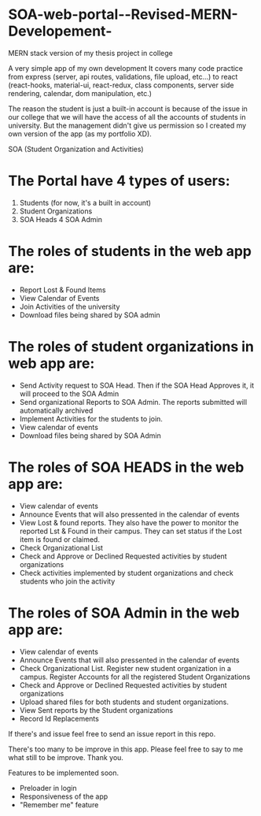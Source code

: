 # SOA-web-portal--Revised-MERN-Developement-
MERN stack version of my thesis project in college 

A very simple app of my own development
It covers many code practice from express (server, api routes, validations, file upload, etc...)
to react (react-hooks, material-ui, react-redux, class components, server side rendering, calendar, dom manipulation, etc.)

The reason the student is just a built-in account is because of the issue in our college that we will have the access of all the accounts of students in university.
But the management didn't give us permission so I created my own version of the app (as my portfolio XD).

SOA (Student Organization and Activities)

# The Portal have 4 types of users:
1. Students (for now, it's a built in account)
2. Student Organizations
3. SOA Heads
4  SOA Admin

# The roles of students in the web app are: 
- Report Lost & Found Items
- View Calendar of Events
- Join Activities of the university
- Download files being shared by SOA admin

# The roles of student organizations in web app are:
- Send Activity request to SOA Head. Then if the SOA Head Approves it, it will proceed to the SOA Admin
- Send organizational Reports to SOA Admin. The reports submitted will automatically archived
- Implement Activities for the students to join.
- View calendar of events
- Download files being shared by SOA Admin

# The roles of SOA HEADS in the web app are:
- View calendar of events
- Announce Events that will also pressented in the calendar of events
- View Lost & found reports. They also have the power to monitor the reported Lst & Found in their campus. They can set status if the Lost item is found or claimed.
- Check Organizational List
- Check and Approve or Declined Requested activities by student organizations
- Check activities implemented by student organizations and check students who join the activity

# The roles of SOA Admin in the web app are:
- View calendar of events
- Announce Events that will also pressented in the calendar of events
- Check Organizational List. Register new student organization in a campus. Register Accounts for all the registered Student Organizations
- Check and Approve or Declined Requested activities by student organizations
- Upload shared files for both students and student organizations.
- View Sent reports by the Student organizations
- Record Id Replacements

If there's and issue feel free to send an issue report in this repo.

There's too many to be improve in this app. Please feel free to say to me what still to be improve. Thank you.

Features to be implemented soon.
- Preloader in login
- Responsiveness of the app
- "Remember me" feature

